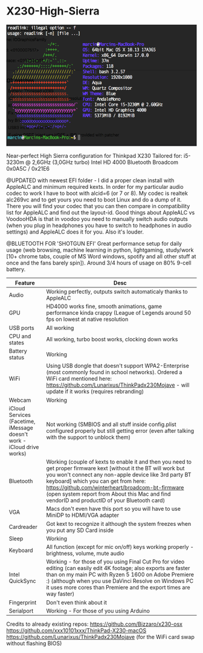 # X230-High-Sierra
![alt text](screenfetch.png)

Near-perfect High Sierra configuration for Thinkpad X230
Tailored for:
i5-3230m @ 2,6GHz (3,0GHz turbo)
Intel HD 4000
Bluetooth Broadcom 0x0A5C / 0x21E6

@UPDATED with newest EFI folder - I did a proper clean install with AppleALC and minimum required kexts.
In order for my particular audio codec to work I have to boot with alcid=6 (or 7 or 8). My codec is realtek alc269vc and to get yours you need to boot Linux and do a dump of it. There you will find your codec that you can then compare in compatibility list for AppleALC and find out the layout-id.
Good things about AppleALC vs VoodooHDA is that in voodoo you need to manually switch audio outputs (when you plug in headphones you have to switch to headphones in audio settings) and AppleALC does it for you. Also it's louder.

@BLUETOOTH FOR 'SHOTGUN EFI'
Great performance setup for daily usage (web browsing, machine learning in python, lightgaming, study/work [10+ chrome tabs, couple of MS Word windows, spotify and all other stuff at once and the fans barely spin]). Around 3/4 hours of usage on 80% 9-cell battery.

| Feature  | Desc |
| ------------- | ------------- |
| Audio  | Working perfectly, outputs switch automaticaly thanks to AppleALC |
| GPU  | HD4000 works fine, smooth animations, game performance kinda crappy (League of Legends around 50 fps on lowest at native resolution  |
| USB ports  | All working  |
| CPU and states  | All working, turbo boost works, clocking down works  |
| Battery status  | Working  |
| WiFi  | Using USB dongle that doesn't support WPA2-Enterprise (most commonly found in school networks). Ordered a WiFi card mentioned here: https://github.com/Lunarixus/ThinkPadx230Mojave - will update if it works (requires rebranding)  |
| Webcam  | Working  |
| iCloud Services (Facetime, iMessage doesn't work - iCloud drive works)  | Not working (SMBIOS and all stuff inside config.plist configured properly but still getting error (even after talking with the support to unblock them)  |
| Bluetooth  | Working (couple of kexts to enable it and then you need to get proper firmware kext [without it the BT will work but you won't connect any non-apple device like 3rd party BT keyboard] which you can get from here: https://github.com/winterheart/broadcom-bt-firmware (open system report from About this Mac and find vendorID and productID of your Bluetooth card)  |
| VGA  | Macs don't even have this port so you will have to use MiniDP to HDMI/VGA adapter  |
| Cardreader  | Got kext to recognize it although the system freezes when you put any SD Card inside  |
| Sleep  | Working |
| Keyboard  | All function (except for mic on/off) keys working properly - brightness, volume, mute audio  |
| Intel QuickSync  | Working - for those of you using Final Cut Pro for video editing (can easily edit 4K footage; also exports are faster than on my main PC with Ryzen 5 1600 on Adobe Premiere :) (although when you use DaVinci Resolve on Windows PC it uses more cores than Premiere and the export times are way faster)  |
| Fingerprint  | Don't even think about it  |
| Serialport  | Working - For those of you using Arduino  |



Credits to already existing repos:
https://github.com/Bizzaro/x230-osx
https://github.com/xxx10101xxx/ThinkPad-X230-macOS
https://github.com/Lunarixus/ThinkPadx230Mojave (for the WiFi card swap without flashing BIOS)
